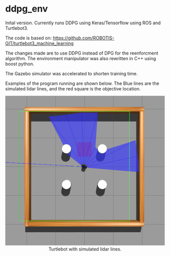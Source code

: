 # ddpg_env

Inital version.  Currently runs DDPG using Keras/Tensorflow using ROS and Turtlebot3.  

The code is based on: https://github.com/ROBOTIS-GIT/turtlebot3_machine_learning

The changes made are to use DDPG instead of DPG for the reenforcment algorithm.  The environment manipulator was also rewritten in C++ using boost python.  

The Gazebo simulator was accelerated to shorten training time. 

Examples of the program running are shown below.  The Blue lines are the simulated lidar lines, and the red square is the objective location.  


<p align="center">
  <img src="./example_1.png" alt="ex_img">
  <br>Turtlebot with simulated lidar lines.
</p>
